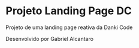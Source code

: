 # Projeto Landing Page DC
Projeto de uma landing page reativa da Danki Code

Desenvolvido por Gabriel Alcantaro
